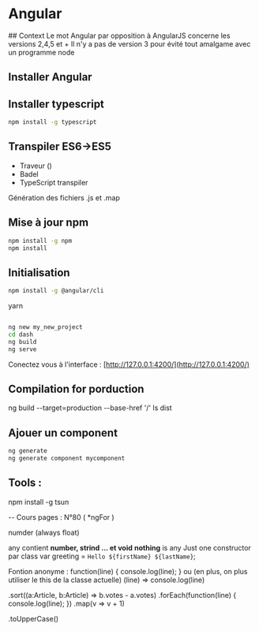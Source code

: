 # Angular


## Context
Le mot Angular par opposition à AngularJS concerne les versions 2,4,5 et +
Il n'y a pas de version 3 pour évité tout amalgame avec un programme node




## Installer Angular

## Installer typescript
```bash
npm install -g typescript
```


## Transpiler ES6->ES5
- Traveur ()
- Badel
- TypeScript transpiler

Génération des fichiers .js et .map

## Mise à jour npm
```bash
npm install -g npm
npm install
```
## Initialisation
```bash
npm install -g @angular/cli
```

yarn
```bash

```

```bash
ng new my_new_project
cd dash
ng build
ng serve
```

Conectez vous à l'interface :
[http://127.0.0.1:4200/](http://127.0.0.1:4200/)


## Compilation for porduction

ng build --target=production --base-href '/'
ls dist

## Ajouer un component

```bash
ng generate
ng generate component mycomponent
```

## Tools : 
npm install -g tsun

-- Cours pages : N°80 ( *ngFor )



numder (always float)

any contient **number, strind ... et void**
**nothing** is any
Just one constructor par class
var greeting = `Hello ${firstName} ${lastName}`;


Fontion anonyme : 
  function(line) { console.log(line); }
ou (en plus, on plus utiliser le this de la classe actuelle)
  (line) => console.log(line)

.sort((a:Article, b:Article) => b.votes - a.votes)
.forEach(function(line) { console.log(line); })
.map(v => v + 1)


.toUpperCase()
